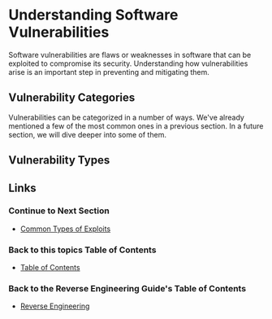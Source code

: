 # Understanding Software Vulnerabilities
Software vulnerabilities are flaws or weaknesses in software that can be exploited to compromise its security. Understanding how vulnerabilities arise is an important step in preventing and mitigating them.

## Vulnerability Categories
Vulnerabilities can be categorized in a number of ways. 
We've already mentioned a few of the most common ones in a previous section.
In a future section, we will dive deeper into some of them.

## Vulnerability Types

## Links
### Continue to Next Section
- [Common Types of Exploits](Common%20Types%20of%20Exploits.md)
### Back to this topics Table of Contents
- [Table of Contents](Table%20of%20Contents.md)
### Back to the Reverse Engineering Guide's Table of Contents
- [Reverse Engineering](../README.md)

